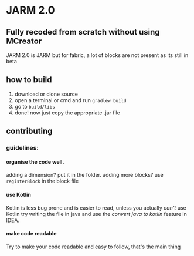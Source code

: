 # JARM 2.0
## Fully recoded from scratch without using MCreator
JARM 2.0 is JARM but for fabric, a lot of blocks are not present as its still in beta

## how to build
1. download or clone source
2. open a terminal or cmd and run `gradlew build`
3. go to `build/libs`
4. done! now just copy the appropriate .jar file

## contributing
### guidelines:
#### organise the code well.
 adding a dimension? put it in the folder. adding more blocks? use `registerBlock` in the block file
#### use Kotlin
Kotlin is less bug prone and is easier to read, unless you actually _can't_ use Kotlin try writing the file in java and use the _convert java to kotlin_ feature in IDEA.
#### make code readable
Try to make your code readable and easy to follow, that's the main thing